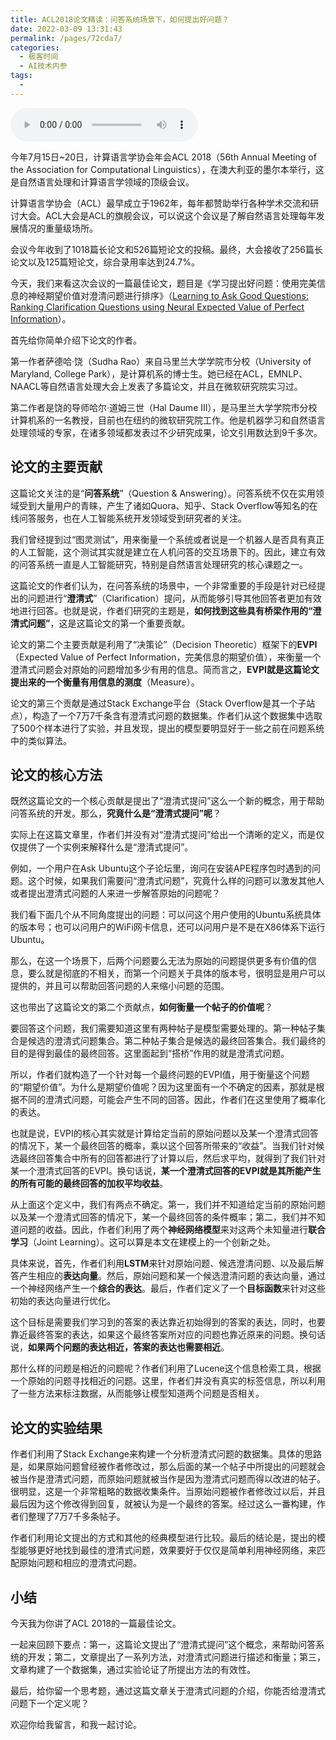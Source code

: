 ```yaml
---
title: ACL2018论文精读：问答系统场景下，如何提出好问题？
date: 2022-03-09 13:31:43
permalink: /pages/72cda7/
categories:
  - 极客时间
  - AI技术内参
tags:
  - 
---
```

<audio title="028.ACL2018论文精读：问答系统场景下，如何提出好问题？" src="https://static001.geekbang.org/resource/audio/35/18/354c07ed4fee23e07ec7d0a0a9ebca18.mp3" controls="controls"></audio> 
<p>今年7月15日~20日，计算语言学协会年会ACL 2018（56th Annual Meeting of the Association for Computational Linguistics），在澳大利亚的墨尔本举行，这是自然语言处理和计算语言学领域的顶级会议。</p><p>计算语言学协会（ACL）最早成立于1962年，每年都赞助举行各种学术交流和研讨大会。ACL大会是ACL的旗舰会议，可以说这个会议是了解自然语言处理每年发展情况的重量级场所。</p><p>会议今年收到了1018篇长论文和526篇短论文的投稿。最终，大会接收了256篇长论文以及125篇短论文，综合录用率达到24.7%。</p><p>今天，我们来看这次会议的一篇最佳论文，题目是《学习提出好问题：使用完美信息的神经期望价值对澄清问题进行排序》（<a href="http://aclweb.org/anthology/P18-1255">Learning to Ask Good Questions: Ranking Clarification Questions using Neural Expected Value of Perfect Information</a>）。</p><p>首先给你简单介绍下论文的作者。</p><p>第一作者萨德哈·饶（Sudha Rao）来自马里兰大学学院市分校（University of Maryland, College Park），是计算机系的博士生。她已经在ACL，EMNLP、NAACL等自然语言处理大会上发表了多篇论文，并且在微软研究院实习过。</p><!-- [[[read_end]]] --><p>第二作者是饶的导师哈尔·道姆三世（Hal Daume III），是马里兰大学学院市分校计算机系的一名教授，目前也在纽约的微软研究院工作。他是机器学习和自然语言处理领域的专家，在诸多领域都发表过不少研究成果，论文引用数达到9千多次。</p><h2>论文的主要贡献</h2><p>这篇论文关注的是“<strong>问答系统</strong>”（Question &amp; Answering）。问答系统不仅在实用领域受到大量用户的青睐，产生了诸如Quora、知乎、Stack Overflow等知名的在线问答服务，也在人工智能系统开发领域受到研究者的关注。</p><p>我们曾经提到过“图灵测试”，用来衡量一个系统或者说是一个机器人是否具有真正的人工智能，这个测试其实就是建立在人机问答的交互场景下的。因此，建立有效的问答系统一直是人工智能研究，特别是自然语言处理研究的核心课题之一。</p><p>这篇论文的作者们认为，在问答系统的场景中，一个非常重要的手段是针对已经提出的问题进行“<strong>澄清式</strong>”（Clarification）提问，从而能够引导其他回答者更加有效地进行回答。也就是说，作者们研究的主题是，<strong>如何找到这些具有桥梁作用的“澄清式问题”</strong>，这是这篇论文的第一个重要贡献。</p><p>论文的第二个主要贡献是利用了“决策论”（Decision Theoretic）框架下的<strong>EVPI</strong>（Expected Value of Perfect Information，完美信息的期望价值），来衡量一个澄清式问题会对原始的问题增加多少有用的信息。简而言之，<strong>EVPI就是这篇论文提出来的一个衡量有用信息的测度</strong>（Measure）。</p><p>论文的第三个贡献是通过Stack Exchange平台（Stack Overflow是其一个子站点），构造了一个7万7千条含有澄清式问题的数据集。作者们从这个数据集中选取了500个样本进行了实验，并且发现，提出的模型要明显好于一些之前在问题系统中的类似算法。</p><h2>论文的核心方法</h2><p>既然这篇论文的一个核心贡献是提出了“澄清式提问”这么一个新的概念，用于帮助问答系统的开发。那么，<strong>究竟什么是“澄清式提问”呢</strong>？</p><p>实际上在这篇文章里，作者们并没有对“澄清式提问”给出一个清晰的定义，而是仅仅提供了一个实例来解释什么是“澄清式提问”。</p><p>例如，一个用户在Ask Ubuntu这个子论坛里，询问在安装APE程序包时遇到的问题。这个时候，如果我们需要问“澄清式问题”，究竟什么样的问题可以激发其他人或者提出澄清式问题的人来进一步解答原始的问题呢？</p><p>我们看下面几个从不同角度提出的问题：可以问这个用户使用的Ubuntu系统具体的版本号；也可以问用户的WiFi网卡信息，还可以问用户是不是在X86体系下运行Ubuntu。</p><p>那么，在这一个场景下，后两个问题要么无法为原始的问题提供更多有价值的信息，要么就是彻底的不相关，而第一个问题关于具体的版本号，很明显是用户可以提供的，并且可以帮助回答问题的人来缩小问题的范围。</p><p>这也带出了这篇论文的第二个贡献点，<strong>如何衡量一个帖子的价值呢</strong>？</p><p>要回答这个问题，我们需要知道这里有两种帖子是模型需要处理的。第一种帖子集合是候选的澄清式问题集合。第二种帖子集合是候选的最终回答集合。我们最终的目的是得到最佳的最终回答。这里面起到“搭桥”作用的就是澄清式问题。</p><p>所以，作者们就构造了一个针对每一个最终问题的EVPI值，用于衡量这个问题的“期望价值”。为什么是期望价值呢？因为这里面有一个不确定的因素，那就是根据不同的澄清式问题，可能会产生不同的回答。因此，作者们在这里使用了概率化的表达。</p><p>也就是说，EVPI的核心其实就是计算给定当前的原始问题以及某一个澄清式回答的情况下，某一个最终回答的概率，乘以这个回答所带来的“收益”。当我们针对候选最终回答集合中所有的回答都进行了计算以后，然后求平均，就得到了我们针对某一个澄清式回答的EVPI。换句话说，<strong>某一个澄清式回答的EVPI就是其所能产生的所有可能的最终回答的加权平均收益</strong>。</p><p>从上面这个定义中，我们有两点不确定。第一，我们并不知道给定当前的原始问题以及某一个澄清式回答的情况下，某一个最终回答的条件概率；第二，我们并不知道问题的收益。因此，作者们利用了两个<strong>神经网络模型</strong>来对这两个未知量进行<strong>联合学习</strong>（Joint Learning）。这可以算是本文在建模上的一个创新之处。</p><p>具体来说，首先，作者们利用<strong>LSTM</strong>来针对原始问题、候选澄清问题、以及最后解答产生相应的<strong>表达向量</strong>。然后，原始问题和某一个候选澄清问题的表达向量，通过一个神经网络产生一个<strong>综合的表达</strong>。最后，作者们定义了一个<strong>目标函数</strong>来针对这些初始的表达向量进行优化。</p><p>这个目标是需要我们学习到的答案的表达靠近初始得到的答案的表达，同时，也要靠近最终答案的表达，如果这个最终答案所对应的问题也靠近原来的问题。换句话说，<strong>如果两个问题的表达相近，答案的表达也需要相近</strong>。</p><p>那什么样的问题是相近的问题呢？作者们利用了Lucene这个信息检索工具，根据一个原始的问题寻找相近的问题。这里，作者们并没有真实的标签信息，所以利用了一些方法来标注数据，从而能够让模型知道两个问题是否相关。</p><h2>论文的实验结果</h2><p>作者们利用了Stack Exchange来构建一个分析澄清式问题的数据集。具体的思路是，如果原始问题曾经被作者修改过，那么后面的某一个帖子中所提出的问题就会被当作是澄清式问题，而原始问题就被当作是因为澄清式问题而得以改进的帖子。很明显，这是一个非常粗略的数据收集条件。当原始问题被作者修改过以后，并且最后因为这个修改得到回复，就被认为是一个最终的答案。经过这么一番构建，作者们整理了7万7千多条帖子。</p><p>作者们利用论文提出的方式和其他的经典模型进行比较。最后的结论是，提出的模型能够更好地找到最佳的澄清式问题，效果要好于仅仅是简单利用神经网络，来匹配原始问题和相应的澄清式问题。</p><h2>小结</h2><p>今天我为你讲了ACL 2018的一篇最佳论文。</p><p>一起来回顾下要点：第一，这篇论文提出了“澄清式提问”这个概念，来帮助问答系统的开发；第二，文章提出了一系列方法，对澄清式问题进行描述和衡量；第三，文章构建了一个数据集，通过实验论证了所提出方法的有效性。</p><p>最后，给你留一个思考题，通过这篇文章关于澄清式问题的介绍，你能否给澄清式问题下一个定义呢？</p><p>欢迎你给我留言，和我一起讨论。</p><p></p>